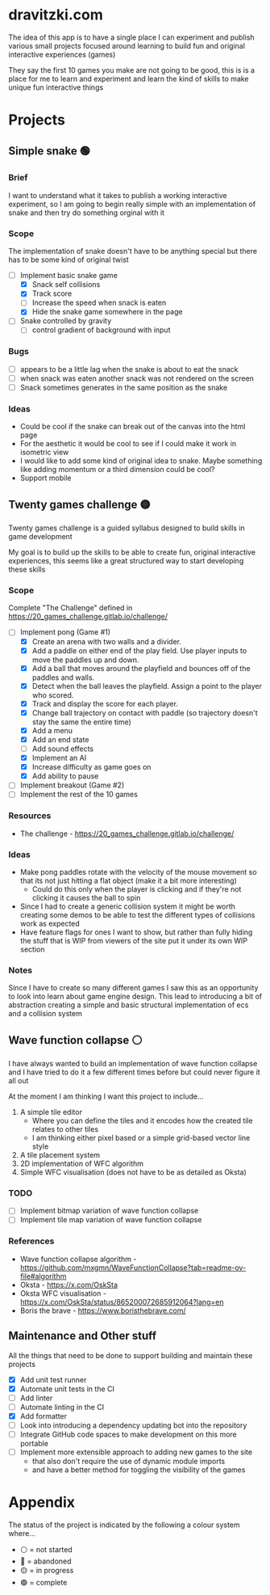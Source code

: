 # dravitzki.com

The idea of this app is to have a single place I can experiment and publish various small projects focused around learning to build fun and original interactive experiences (games)

They say the first 10 games you make are not going to be good, this is is a place for me to learn and experiment and learn the kind
of skills to make unique fun interactive things

# Projects

## Simple snake 🟢

### Brief

I want to understand what it takes to publish a working interactive experiment, so I am going to begin really simple with an implementation of snake and then try do something orginal with it

### Scope

The implementation of snake doesn't have to be anything special but there has to be some kind of original twist

- [ ] Implement basic snake game
  - [x] Snack self collisions
  - [x] Track score
  - [ ] Increase the speed when snack is eaten
  - [x] Hide the snake game somewhere in the page
- [ ] Snake controlled by gravity
  - [ ] control gradient of background with input

### Bugs

- [ ] appears to be a little lag when the snake is about to eat the snack
- [ ] when snack was eaten another snack was not rendered on the screen
- [ ] Snack sometimes generates in the same position as the snake

### Ideas

- Could be cool if the snake can break out of the canvas into the html page
- For the aesthetic it would be cool to see if I could make it work in isometric view
- I would like to add some kind of original idea to snake. Maybe something like adding momentum or a third dimension could be cool?
- Support mobile

## Twenty games challenge 🟡

Twenty games challenge is a guided syllabus designed to build skills in game development

My goal is to build up the skills to be able to create fun, original interactive experiences, this seems like a
great structured way to start developing these skills

### Scope

Complete "The Challenge" defined in https://20_games_challenge.gitlab.io/challenge/

- [ ] Implement pong (Game #1)
  - [x] Create an arena with two walls and a divider.
  - [x] Add a paddle on either end of the play field. Use player inputs to move the paddles up and down.
  - [x] Add a ball that moves around the playfield and bounces off of the paddles and walls.
  - [x] Detect when the ball leaves the playfield. Assign a point to the player who scored.
  - [x] Track and display the score for each player.
  - [x] Change ball trajectory on contact with paddle (so trajectory doesn't stay the same the entire time)
  - [x] Add a menu
  - [x] Add an end state
  - [ ] Add sound effects
  - [x] Implement an AI
  - [x] Increase difficulty as game goes on
  - [x] Add ability to pause
- [ ] Implement breakout (Game #2)
- [ ] Implement the rest of the 10 games

### Resources

- The challenge - https://20_games_challenge.gitlab.io/challenge/

### Ideas

- Make pong paddles rotate with the velocity of the mouse movement so that its not just hitting a flat object (make it a bit more interesting)
  - Could do this only when the player is clicking and if they're not clicking it causes the ball to spin
- Since I had to create a generic collision system it might be worth creating some demos to be able to test the different types of collisions work as expected
- Have feature flags for ones I want to show, but rather than fully hiding the stuff that is WIP from viewers of the site put it under its own WIP section

### Notes

Since I have to create so many different games I saw this as an opportunity to look into learn about game engine design. This lead to introducing a bit of
abstraction creating a simple and basic structural implementation of ecs and a collision system

## Wave function collapse ⚪

I have always wanted to build an implementation of wave function collapse and I have tried to do it a few different times before but could never figure it all out

At the moment I am thinking I want this project to include...

1. A simple tile editor
   - Where you can define the tiles and it encodes how the created tile relates to other tiles
   - I am thinking either pixel based or a simple grid-based vector line style
2. A tile placement system
3. 2D implementation of WFC algorithm
4. Simple WFC visualisation (does not have to be as detailed as Oksta)

### TODO

- [ ] Implement bitmap variation of wave function collapse
- [ ] Implement tile map variation of wave function collapse

### References

- Wave function collapse algorithm - https://github.com/mxgmn/WaveFunctionCollapse?tab=readme-ov-file#algorithm
- Oksta - https://x.com/OskSta
- Oksta WFC visualisation - https://x.com/OskSta/status/865200072685912064?lang=en
- Boris the brave - https://www.boristhebrave.com/

## Maintenance and Other stuff

All the things that need to be done to support building and maintain these projects

- [x] Add unit test runner
- [x] Automate unit tests in the CI
- [ ] Add linter
- [ ] Automate linting in the CI
- [x] Add formatter
- [ ] Look into introducing a dependency updating bot into the repository
- [ ] Integrate GitHub code spaces to make development on this more portable
- [ ] Implement more extensible approach to adding new games to the site
  - that also don't require the use of dynamic module imports
  - and have a better method for toggling the visibility of the games

# Appendix

The status of the project is indicated by the following a colour system where...

- ⚪ = not started
- 🔴 = abandoned
- 🟡 = in progress
- 🟢 = complete
